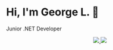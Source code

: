 # Hi, I'm George L. 👋
Junior .NET Developer

<div align='center'>
       <a href="https://t.me/GeorgeLofenfeld">
              <img src="https://img.shields.io/badge/Telegram-2CA5E0?style=for-the-badge&logo=telegram&logoColor=white"/>
       </a>
       <a href='mailto:georgelofenfeld@gmail.com'>
           <img src="https://img.shields.io/badge/Gmail-D14836?style=for-the-badge&logo=gmail&logoColor=white"/>
       </a>
</div>

